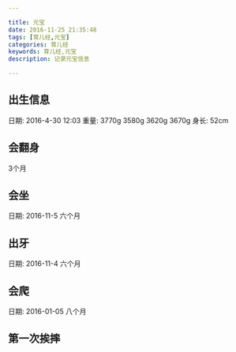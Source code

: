 ```yaml
---

title: 元宝
date: 2016-11-25 21:35:48
tags: [育儿经,元宝]
categories: 育儿经
keywords: 育儿经,元宝
description: 记录元宝信息

---
```


## 出生信息

日期: 2016-4-30 12:03
重量: 3770g   3580g  3620g  3670g
身长: 52cm

## 会翻身
3个月

## 会坐
日期: 2016-11-5  六个月

## 出牙
日期: 2016-11-4 六个月

## 会爬
日期: 2016-01-05 八个月

## 第一次挨摔


